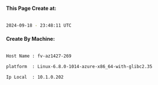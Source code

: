 
   
#### This Page Create at:

```bash

2024-09-18 - 23:48:11 UTC

```

#### Create By Machine:

```bash

Host Name : fv-az1427-269

platform  : Linux-6.8.0-1014-azure-x86_64-with-glibc2.35

Ip Local  : 10.1.0.202

```

